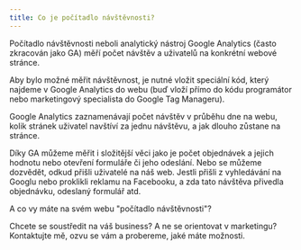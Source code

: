 ```yaml
---
title: Co je počítadlo návštěvnosti?
---
```


Počítadlo návštěvnosti neboli analytický nástroj Google Analytics (často zkracován jako GA) měří počet návštěv a uživatelů na konkrétní webové stránce.

Aby bylo možné měřit návštěvnost, je nutné vložit speciální kód, který najdeme v Google Analytics do webu (buď vloží přímo do kódu programátor nebo marketingový specialista do Google Tag Manageru).

Google Analytics zaznamenávají počet návštěv v průběhu dne na webu, kolik stránek uživatel navštíví za jednu návštěvu, a jak dlouho zůstane na stránce.

Díky GA můžeme měřit i složitější věci jako je počet objednávek a jejich hodnotu nebo otevření formuláře či jeho odeslání. Nebo se můžeme dozvědět, odkud přišli uživatelé na náš web. Jestli přišli z vyhledávání na Googlu nebo proklikli reklamu na Facebooku, a zda tato návštěva přivedla objednávku, odeslaný formulář atd.

A co vy máte na svém webu "počítadlo návštěvnosti"?

Chcete se soustředit na váš business? A ne se orientovat v marketingu? Kontaktujte mě, ozvu se vám a probereme, jaké máte možnosti.

